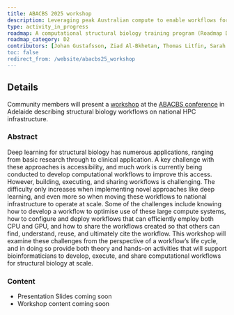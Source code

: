 ```yaml
---
title: ABACBS 2025 workshop
description: Leveraging peak Australian compute to enable workflows for predictive structural biology at scale
type: activity_in_progress
roadmap: A computational structural biology training program (Roadmap D2)
roadmap_category: D2
contributors: [Johan Gustafsson, Ziad Al-Bkhetan, Thomas Litfin, Sarah Beecroft, Georgie Samaha, Mitchell O'Brien, Farah Zaib Khan]
toc: false
redirect_from: /website/abacbs25_workshop
---
```


## Details

Community members will present a [workshop](https://blackochrelabs.au/abacbs2025_workshops/) at the [ABACBS conference](https://www.abacbs.org/abacbs2025) in Adelaide describing structural biology workflows on national HPC infrastructure.

### Abstract

Deep learning for structural biology has numerous applications, ranging from basic research through to clinical application. A key challenge with these approaches is accessibility, and much work is currently being conducted to develop computational workflows to improve this access. However, building, executing, and sharing workflows is challenging. The difficulty only increases when implementing novel approaches like deep learning, and even more so when moving these workflows to national infrastructure to operate at scale. Some of the challenges include knowing how to develop a workflow to optimise use of these large compute systems, how to configure and deploy workflows that can efficiently employ both CPU and GPU, and how to share the workflows created so that others can find, understand, reuse, and ultimately cite the workflow. This workshop will examine these challenges from the perspective of a workflow’s life cycle, and in doing so provide both theory and hands-on activities that will support bioinformaticians to develop, execute, and share computational workflows for structural biology at scale.

### Content

- Presentation Slides coming soon
- Workshop content coming soon